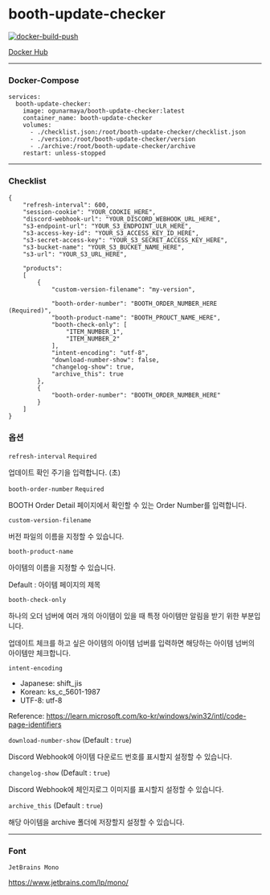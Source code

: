 # booth-update-checker

[![docker-build-push](https://github.com/5ignal/booth-update-checker/actions/workflows/docker-build-push.yml/badge.svg)](https://github.com/5ignal/booth-update-checker/actions/workflows/docker-build-push.yml)

[Docker Hub](https://hub.docker.com/r/ogunarmaya/booth-update-checker)

***
### Docker-Compose
```
services:
  booth-update-checker:
    image: ogunarmaya/booth-update-checker:latest
    container_name: booth-update-checker
    volumes:
      - ./checklist.json:/root/booth-update-checker/checklist.json
      - ./version:/root/booth-update-checker/version
      - ./archive:/root/booth-update-checker/archive
    restart: unless-stopped
```

---

### Checklist

```
{
    "refresh-interval": 600,
    "session-cookie": "YOUR_COOKIE_HERE",
    "discord-webhook-url": "YOUR_DISCORD_WEBHOOK_URL_HERE",
    "s3-endpoint-url": "YOUR_S3_ENDPOINT_ULR_HERE",
    "s3-access-key-id": "YOUR_S3_ACCESS_KEY_ID_HERE",
    "s3-secret-access-key": "YOUR_S3_SECRET_ACCESS_KEY_HERE",
    "s3-bucket-name": "YOUR_S3_BUCKET_NAME_HERE",
    "s3-url": "YOUR_S3_URL_HERE",

    "products":
    [
        {
            "custom-version-filename": "my-version",

            "booth-order-number": "BOOTH_ORDER_NUMBER_HERE (Required)",
            "booth-product-name": "BOOTH_PROUCT_NAME_HERE",
            "booth-check-only": [
                "ITEM_NUMBER_1",
                "ITEM_NUMBER_2"
            ],
            "intent-encoding": "utf-8",
            "download-number-show": false,
            "changelog-show": true,
            "archive_this": true
        },
        {
            "booth-order-number": "BOOTH_ORDER_NUMBER_HERE"
        }
    ]
}
```

### 옵션

`refresh-interval` `Required`

업데이트 확인 주기을 입력합니다. (초)

`booth-order-number` `Required`

BOOTH Order Detail 페이지에서 확인할 수 있는 Order Number를 입력합니다.

`custom-version-filename`

버전 파일의 이름을 지정할 수 있습니다.

`booth-product-name`

아이템의 이름을 지정할 수 있습니다.

Default : 아이템 페이지의 제목

`booth-check-only`

하나의 오더 넘버에 여러 개의 아이템이 있을 때 특정 아이템만 알림을 받기 위한 부분입니다.

업데이트 체크를 하고 싶은 아이템의 아이템 넘버를 입력하면 해당하는 아이템 넘버의 아이템만 체크합니다.

`intent-encoding`

- Japanese: shift_jis
- Korean: ks_c_5601-1987
- UTF-8: utf-8

Reference: https://learn.microsoft.com/ko-kr/windows/win32/intl/code-page-identifiers

`download-number-show` (Default : `true`)

Discord Webhook에 아이템 다운로드 번호를 표시할지 설정할 수 있습니다.

`changelog-show` (Default : `true`)

Discord Webhook에 체인지로그 이미지를 표시할지 설정할 수 있습니다.

`archive_this` (Default : `true`)

해당 아이템을 archive 폴더에 저장할지 설정할 수 있습니다.

---
### Font
`JetBrains Mono`

https://www.jetbrains.com/lp/mono/
